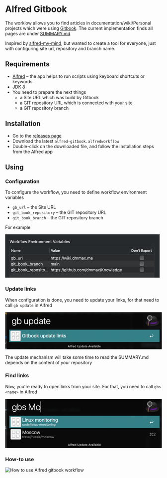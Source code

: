 # Alfred Gitbook

The worklow allows you to find articles in documentation/wiki/Personal projects which were using [Gitbook](https://www.gitbook.com/). The current implementation finds all pages are under [SUMMARY.md](https://docs.gitbook.com/integrations/git-sync/content-configuration). 

Inspired by [alfred-my-mind](https://github.com/nikitavoloboev/alfred-my-mind), but wanted to create a tool for everyone, just with configuring site url, repository and branch name.

## Requirements

* [Alfred](https://www.alfredapp.com/) – the app helps to run scripts using keyboard shortcuts or keywords
* JDK 8
* You need to prepare the next things
  * a Site URL which was build by Gitbook
  * a GIT repository URL which is connected with your site
  * a GIT repository branch

## Installation

* Go to the [releases page](https://github.com/dmmax/alfred-gitbook/releases)
* Download the latest `alfred-gitbook.alfredworkflow`
* Double-click on the downloaded file, and follow the installation steps from the Alfred app

## Using

### Configuration

To configure the workflow, you need to define workflow environment variables

* `gb_url` – the Site URL
* `git_book_repository` – the GIT repository URL
* `git_book_branch` – the GIT repository branch

For example

![Alfred workflow environment variables](assets/worklow-environment-variables.png)

### Update links

When configuration is done, you need to update your links, for that need to call `gb update` in Alfred

![Update gitbook links](assets/update-links.png)

The update mechanism will take some time to read the SUMMARY.md depends on the content of your repository

### Find links

Now, you're ready to open links from your site. For that, you need to call `gbs <name>` in Alfred

![Find gitbook links](assets/find-links.png)

### How-to use
![How to use Alfred gitbook workflow](assets/how-to-alfred-gitbook.gif)
